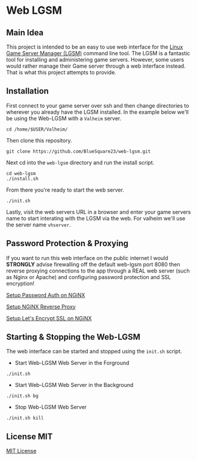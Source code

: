 # Web LGSM

## Main Idea

This project is intended to be an easy to use web interface for the [Linux Game
Server Manager (LGSM)](https://linuxgsm.com/servers/vhserver/) command line
tool. The LGSM is a fantastic tool for installing and administering game
servers. However, some users would rather manage their Game server through a
web interface instead. That is what this project attempts to provide.

## Installation

First connect to your game server over ssh and then change directories to
wherever you already have the LGSM installed. In the example below we'll be
using the Web-LGSM with a `Valheim` server.

```
cd /home/$USER/Valheim/
```

Then clone this repository.

```
git clone https://github.com/BlueSquare23/web-lgsm.git
```

Next cd into the `web-lgsm` directory and run the install script. 

```
cd web-lgsm
./install.sh
```

From there you're ready to start the web server.

```
./init.sh
```

Lastly, visit the web servers URL in a browser and enter your game servers name
to start interating with the LGSM via the web. For valheim we'll use the server
name `vhserver`.

## Password Protection & Proxying

If you want to run this web interface on the public internet I would
__STRONGLY__ advise firewalling off the default web-lgsm port 8080 then reverse
proxying connections to the app through a REAL web server (such as Nginx or
Apache) and configuring password protection and SSL encryption!

[Setup Password Auth on NGiNX](https://www.digitalocean.com/community/tutorials/how-to-set-up-password-authentication-with-nginx-on-ubuntu-20-04)

[Setup NGiNX Reverse Proxy](https://docs.nginx.com/nginx/admin-guide/web-server/reverse-proxy/)

[Setup Let's Encrypt SSL on NGiNX](https://certbot.eff.org/instructions?ws=nginx&os=ubuntufocal)

## Starting & Stopping the Web-LGSM

The web interface can be started and stopped using the `init.sh` script.

* Start Web-LGSM Web Server in the Forground

```
./init.sh
```

* Start Web-LGSM Web Server in the Background

```
./init.sh bg
```

* Stop Web-LGSM Web Server

```
./init.sh kill
```

## License MIT

[MIT License](license.txt)

